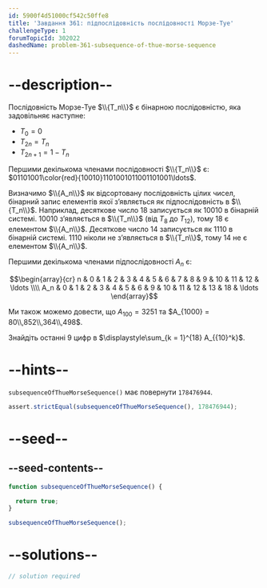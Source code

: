 ```yaml
---
id: 5900f4d51000cf542c50ffe8
title: 'Завдання 361: підпослідовність послідовності Морзе-Туе'
challengeType: 1
forumTopicId: 302022
dashedName: problem-361-subsequence-of-thue-morse-sequence
---
```


# --description--

Послідовність Морзе-Туе $\\{T_n\\}$ є бінарною послідовністю, яка задовільняє наступне:

- $T_0 = 0$
- $T_{2n} = T_n$
- $T_{2n + 1} = 1 - T_n$

Першими декількома членами послідовності $\\{T_n\\}$ є: $01101001\color{red}{10010}1101001011001101001\ldots$.

Визначимо $\\{A_n\\}$ як відсортовану послідовність цілих чисел, бінарний запис елементів якої з’являється як підпослідовність в $\\{T_n\\}$. Наприклад, десяткове число 18 записується як 10010 в бінарній системі. 10010 з’являється в $\\{T_n\\}$ (від $T_8$ до $T_{12}$), тому 18 є елементом $\\{A_n\\}$. Десяткове число 14 записується як 1110 в бінарній системі. 1110 ніколи не з’являється в $\\{T_n\\}$, тому 14 не є елементом $\\{A_n\\}$.

Першими декількома членами підпослідовності $A_n$ є:

$$\begin{array}{cr}   n   & 0 & 1 & 2 & 3 & 4 & 5 & 6 & 7 &  8 &  9 & 10 & 11 & 12 & \ldots \\\\
  A_n & 0 & 1 & 2 & 3 & 4 & 5 & 6 & 9 & 10 & 11 & 12 & 13 & 18 & \ldots \end{array}$$

Ми також можемо довести, що $A_{100} = 3251$ та $A_{1000} = 80\\,852\\,364\\,498$.

Знайдіть останні 9 цифр в $\displaystyle\sum_{k = 1}^{18} A_{{10}^k}$.

# --hints--

`subsequenceOfThueMorseSequence()` має повернути `178476944`.

```js
assert.strictEqual(subsequenceOfThueMorseSequence(), 178476944);
```

# --seed--

## --seed-contents--

```js
function subsequenceOfThueMorseSequence() {

  return true;
}

subsequenceOfThueMorseSequence();
```

# --solutions--

```js
// solution required
```

